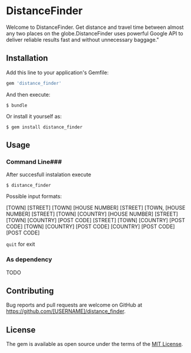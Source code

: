 # DistanceFinder

Welcome to DistanceFinder. Get distance and travel time between almost any two places on the globe.DistanceFinder uses powerful Google API to deliver reliable results fast and without unnecessary baggage."

## Installation

Add this line to your application's Gemfile:

```ruby
gem 'distance_finder'
```

And then execute:

    $ bundle

Or install it yourself as:

    $ gem install distance_finder

## Usage

### Command Line###

After succesfull instalation execute

    $ distance_finder

Possible input formats:

  [TOWN]
  [STREET] [TOWN]
  [HOUSE NUMBER] [STREET] [TOWN,
  [HOUSE NUMBER] [STREET] [TOWN] [COUNTRY]
  [HOUSE NUMBER] [STREET] [TOWN] [COUNTRY] [POST CODE]
  [STREET] [TOWN] [COUNTRY] [POST CODE]
  [TOWN] [COUNTRY] [POST CODE]
  [COUNTRY] [POST CODE]
  [POST CODE]
    
  `quit` for exit
  
  
### As dependency ###

TODO

## Contributing

Bug reports and pull requests are welcome on GitHub at https://github.com/[USERNAME]/distance_finder.


## License

The gem is available as open source under the terms of the [MIT License](http://opensource.org/licenses/MIT).

